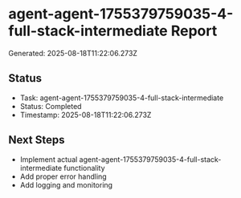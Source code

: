 # agent-agent-1755379759035-4-full-stack-intermediate Report

Generated: 2025-08-18T11:22:06.273Z

## Status
- Task: agent-agent-1755379759035-4-full-stack-intermediate
- Status: Completed
- Timestamp: 2025-08-18T11:22:06.273Z

## Next Steps
- Implement actual agent-agent-1755379759035-4-full-stack-intermediate functionality
- Add proper error handling
- Add logging and monitoring
